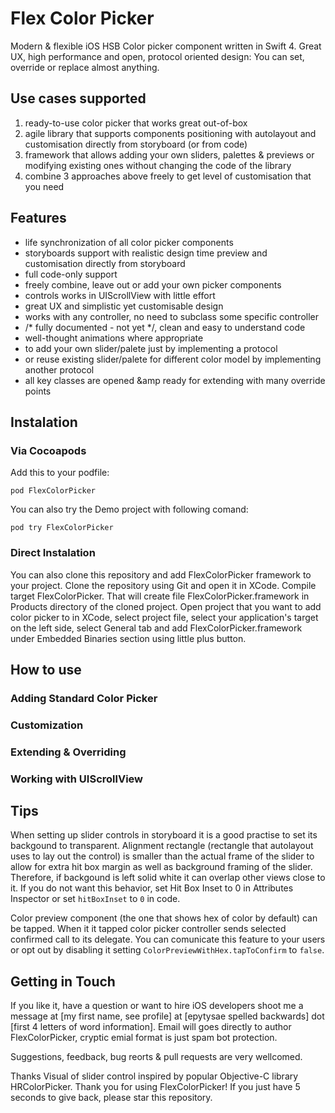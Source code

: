 # Flex Color Picker
Modern &amp; flexible iOS HSB Color picker component written in Swift 4. Great UX, high performance and open, protocol oriented design: You can set, override or replace almost anything.

## Use cases supported
1. ready-to-use color picker that works great out-of-box
2. agile library that supports components positioning with autolayout and customisation directly from storyboard (or from code)     
3. framework that allows adding your own sliders, palettes &amp; previews or modifying existing ones without changing the code of the library
4. combine 3 approaches above freely to get level of customisation that you need

## Features
- life synchronization of all color picker components 
- storyboards support with realistic design time preview and customisation directly from storyboard
- full code-only support
- freely combine, leave out or add your own picker components
- controls works in UIScrollView with little effort
- great UX and simplistic yet customisable design
- works with any controller, no need to subclass some specific controller
- /* fully documented - not yet  */, clean and easy to understand code
- well-thought animations where appropriate
- to add your own slider/palete just by implementing a protocol
- or reuse existing slider/palete for different color model by implementing another protocol
- all key classes are opened &amp ready for extending with many override points 

## Instalation

### Via Cocoapods
Add this to your podfile:

    pod FlexColorPicker

You can also try the Demo project with following comand:

    pod try FlexColorPicker

### Direct Instalation
You can also clone this repository and add FlexColorPicker framework to your project. Clone the repository using Git and open it in XCode. Compile target FlexColorPicker. That will create file FlexColorPicker.framework in Products directory of the cloned project. Open project that you want to add color picker to in XCode, select project file, select your application's target on the left side, select General tab and add FlexColorPicker.framework under Embedded Binaries section using little plus button.  

## How to use

### Adding Standard Color Picker

### Customization

### Extending & Overriding

### Working with UIScrollView

## Tips
When setting up slider controls in storyboard it is a good practise to set its backgound to transparent. Alignment rectangle (rectangle that autolayout uses to lay out the control) is smaller than the actual frame of the slider to allow for extra hit box margin as well as background framing of the slider. Therefore, if backgound is left solid white it can overlap other views close to it. If you do not want this behavior, set Hit Box Inset to 0 in Attributes Inspector or set `hitBoxInset` to `0` in code.

Color preview component (the one that shows hex of color by default) can be tapped. When it it tapped color picker controller sends selected confirmed call to its delegate. You can comunicate this feature to your users or opt out by disabling it setting `ColorPreviewWithHex.tapToConfirm` to `false`.   

## Getting in Touch
If you like it, have a question or want to hire iOS developers shoot me a message at [my first name, see profile] at [epytysae spelled backwards] dot [first 4 letters of word information]. Email will goes directly to author FlexColorPicker, cryptic emial format is just spam bot protection. 

Suggestions, feedback, bug reorts & pull requests are very wellcomed.

Thanks
Visual of slider control inspired by popular Objective-C library HRColorPicker.  Thank you  for using FlexColorPicker! If you just have 5 seconds to give back, please star this repository.

